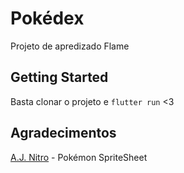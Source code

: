 # Pokédex

Projeto de apredizado Flame

## Getting Started

Basta clonar o projeto e `flutter run` <3

## Agradecimentos

[A.J. Nitro](https://www.spriters-resource.com/game_boy_advance/pokemonemerald/) - Pokémon SpriteSheet
